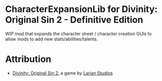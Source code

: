 CharacterExpansionLib for Divinity: Original Sin 2 - Definitive Edition
=======

WIP mod that expands the character sheet / character creation GUIs to allow mods to add new stats/abilities/talents.

# Attribution
- [Divinity: Original Sin 2](http://store.steampowered.com/app/435150/Divinity_Original_Sin_2/), a game by [Larian Studios](http://larian.com/)
